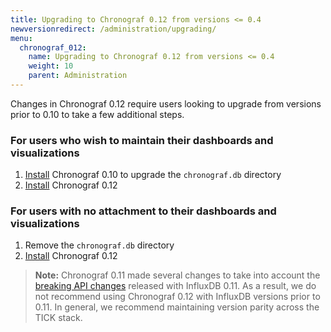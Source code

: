 ```yaml
---
title: Upgrading to Chronograf 0.12 from versions <= 0.4
newversionredirect: /administration/upgrading/
menu:
  chronograf_012:
    name: Upgrading to Chronograf 0.12 from versions <= 0.4
    weight: 10
    parent: Administration
---
```


Changes in Chronograf 0.12 require users looking to upgrade from versions prior to 0.10 to take a few additional steps.

### For users who wish to maintain their dashboards and visualizations

1. [Install](https://influxdata.com/downloads/) Chronograf 0.10 to upgrade the `chronograf.db` directory
2. [Install](https://influxdata.com/downloads/) Chronograf 0.12

### For users with no attachment to their dashboards and visualizations

1. Remove the `chronograf.db` directory
2. [Install](https://influxdata.com/downloads/) Chronograf 0.12

> **Note:** Chronograf 0.11 made several changes to take into account the [breaking API changes](https://github.com/influxdata/influxdb/blob/master/CHANGELOG.md) released with InfluxDB 0.11.
As a result, we do not recommend using Chronograf 0.12 with InfluxDB versions prior to 0.11.
In general, we recommend maintaining version parity across the TICK stack.
